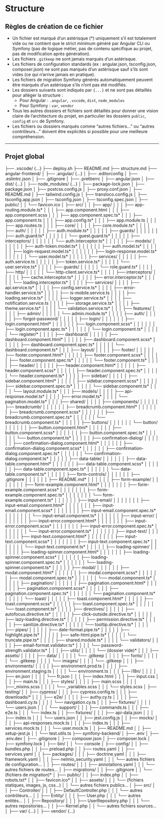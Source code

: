 # Structure

## Règles de création de ce fichier

- Un fichier est marqué d’un astérisque (*) uniquement s’il est totalement vide ou ne contient que le strict minimum généré par Angular CLI ou Symfony (pas de logique métier, pas de contenu spécifique au projet, pas de modification après génération).
- Les fichiers `.gitkeep` ne sont jamais marqués d’un astérisque.
- Les fichiers de configuration standards (ex : angular.json, tsconfig.json, composer.json) ne sont pas marqués d’un astérisque sauf s’ils sont vides (ce qui n’arrive jamais en pratique).
- Les fichiers de migration Symfony générés automatiquement peuvent être marqués d’un astérisque s’ils n’ont pas été modifiés.
- Les dossiers suivants sont indiqués par `{...}` et ne sont pas détaillés pour alléger la structure :
  - Pour Angular : `.angular`, `.vscode`, `dist`, `node_modules`
  - Pour Symfony : `var`, `vendor`
- Tous les autres dossiers et fichiers sont détaillés pour donner une vision claire de l’architecture du projet, en particulier les dossiers `public`, `config` et `src` de Symfony.
- Les fichiers ou dossiers marqués comme “autres fichiers…” ou “autres contrôleurs…” doivent être explicités si possible pour une meilleure compréhension.

---

## Projet global

├── .vscode/ {...}
├── deploy.sh
├── README.md
├── structure.md
├── angular-frontend/
│   ├── .angular/ {...}
│   ├── .editorconfig
│   ├── .eslintrc.json
│   ├── .gitignore
│   ├── .prettierrc
│   ├── angular.json
│   ├── dist/ {...}
│   ├── node_modules/ {...}
│   ├── package-lock.json
│   ├── package.json
│   ├── postcss.config.js
│   ├── proxy.conf.json
│   ├── README.md
│   ├── tailwind.config.js
│   ├── transloco.config.js
│   ├── tsconfig.app.json
│   ├── tsconfig.json
│   ├── tsconfig.spec.json
│   ├── public/
│   │   └── favicon.ico
│   ├── src/
│   │   ├── app/
│   │   │   ├── app-routing.module.ts*
│   │   │   ├── app.component.html
│   │   │   ├── app.component.scss
│   │   │   ├── app.component.spec.ts*
│   │   │   ├── app.component.ts
│   │   │   ├── app.config.ts*
│   │   │   ├── app.module.ts
│   │   │   ├── app.routes.ts
│   │   │   ├── core/
│   │   │   │   ├── core.module.ts*
│   │   │   │   ├── auth/
│   │   │   │   │   ├── auth.module.ts*
│   │   │   │   │   ├── guards/
│   │   │   │   │   │   ├── auth.guard.ts*
│   │   │   │   │   │   └── guest.guard.ts*
│   │   │   │   │   ├── interceptors/
│   │   │   │   │   │   └── auth.interceptor.ts*
│   │   │   │   │   ├── models/
│   │   │   │   │   │   ├── auth-token.model.ts*
│   │   │   │   │   │   ├── auth.model.ts*
│   │   │   │   │   │   ├── login-request.model.ts*
│   │   │   │   │   │   ├── login-response.model.ts*
│   │   │   │   │   │   └── user.model.ts*
│   │   │   │   │   ├── services/
│   │   │   │   │       ├── auth.service.ts
│   │   │   │   │       ├── token.service.ts*
│   │   │   │   │       └── user.service.ts*
│   │   │   │   ├── guards/
│   │   │   │   │   └── role.guard.ts*
│   │   │   │   ├── http/
│   │   │   │   │   └── http-client.service.ts*
│   │   │   │   ├── interceptors/
│   │   │   │   │   ├── cache.interceptor.ts*
│   │   │   │   │   ├── error.interceptor.ts*
│   │   │   │   │   └── loading.interceptor.ts*
│   │   │   │   ├── services/
│   │   │   │       ├── api.service.ts*
│   │   │   │       ├── config.service.ts*
│   │   │   │       ├── error-handler.service.ts*
│   │   │   │       ├── is-mobile.service.ts
│   │   │   │       ├── loading.service.ts*
│   │   │   │       ├── logger.service.ts*
│   │   │   │       ├── notification.service.ts
│   │   │   │       ├── storage.service.ts*
│   │   │   │       ├── theme.service.ts*
│   │   │   │       └── validation.service.ts*
│   │   │   ├── features/
│   │   │   │   ├── admin/
│   │   │   │   │   └── admin.module.ts*
│   │   │   │   ├── auth/
│   │   │   │   │   ├── forgot-password/
│   │   │   │   │   ├── login/
│   │   │   │   │   │   ├── login.component.html*
│   │   │   │   │   │   ├── login.component.scss*
│   │   │   │   │   │   ├── login.component.spec.ts*
│   │   │   │   │   │   └── login.component.ts*
│   │   │   │   │   └── register/*
│   │   │   │   ├── dashboard/
│   │   │   │   │   ├── dashboard.component.html*
│   │   │   │   │   ├── dashboard.component.scss*
│   │   │   │   │   ├── dashboard.component.spec.ts*
│   │   │   │   │   └── dashboard.component.ts*
│   │   │   ├── layout/
│   │   │   │   ├── footer/
│   │   │   │   │   ├── footer.component.html*
│   │   │   │   │   ├── footer.component.scss*
│   │   │   │   │   ├── footer.component.spec.ts*
│   │   │   │   │   └── footer.component.ts*
│   │   │   │   ├── header/
│   │   │   │   │   ├── header.component.html*
│   │   │   │   │   ├── header.component.scss*
│   │   │   │   │   ├── header.component.spec.ts*
│   │   │   │   │   └── header.component.ts*
│   │   │   │   ├── sidebar/
│   │   │   │   │   ├── sidebar.component.html*
│   │   │   │   │   ├── sidebar.component.scss*
│   │   │   │   │   ├── sidebar.component.spec.ts*
│   │   │   │   │   └── sidebar.component.ts*
│   │   │   │   └── layout.module.ts*
│   │   │   ├── models/
│   │   │   │   ├── api-response.model.ts*
│   │   │   │   ├── error.model.ts*
│   │   │   │   └── pagination.model.ts*
│   │   │   ├── shared/
│   │   │   │   ├── components/
│   │   │   │   │   ├── breadcrumb/
│   │   │   │   │   │   ├── breadcrumb.component.html*
│   │   │   │   │   │   ├── breadcrumb.component.scss*
│   │   │   │   │   │   ├── breadcrumb.component.spec.ts*
│   │   │   │   │   │   └── breadcrumb.component.ts*
│   │   │   │   │   ├── buttons/
│   │   │   │   │   │   └── button/
│   │   │   │   │   │       ├── button.component.html*
│   │   │   │   │   │       ├── button.component.scss*
│   │   │   │   │   │       ├── button.component.spec.ts*
│   │   │   │   │   │       └── button.component.ts*
│   │   │   │   │   ├── confirmation-dialog/
│   │   │   │   │   │   ├── confirmation-dialog.component.html*
│   │   │   │   │   │   ├── confirmation-dialog.component.scss*
│   │   │   │   │   │   ├── confirmation-dialog.component.spec.ts*
│   │   │   │   │   │   └── confirmation-dialog.component.ts*
│   │   │   │   │   ├── data-table/
│   │   │   │   │   │   ├── data-table.component.html*
│   │   │   │   │   │   ├── data-table.component.scss*
│   │   │   │   │   │   ├── data-table.component.spec.ts*
│   │   │   │   │   │   └── data-table.component.ts*
│   │   │   │   │   ├── form-controls/
│   │   │   │   │   │   ├── .gitignore
│   │   │   │   │   │   ├── README.md*
│   │   │   │   │   │   ├── form-example/
│   │   │   │   │   │   │   ├── form-example.component.html*
│   │   │   │   │   │   │   ├── form-example.component.scss*
│   │   │   │   │   │   │   ├── form-example.component.spec.ts*
│   │   │   │   │   │   │   └── form-example.component.ts*
│   │   │   │   │   │   ├── input-email/
│   │   │   │   │   │   │   ├── input-email.component.html*
│   │   │   │   │   │   │   ├── input-email.component.scss*
│   │   │   │   │   │   │   ├── input-email.component.spec.ts*
│   │   │   │   │   │   │   └── input-email.component.ts*
│   │   │   │   │   │   ├── input-error/
│   │   │   │   │   │   │   ├── input-error.component.html*
│   │   │   │   │   │   │   ├── input-error.component.scss*
│   │   │   │   │   │   │   ├── input-error.component.spec.ts*
│   │   │   │   │   │   │   └── input-error.component.ts*
│   │   │   │   │   │   ├── input-text/
│   │   │   │   │   │   │   ├── input-text.component.html*
│   │   │   │   │   │   │   ├── input-text.component.scss*
│   │   │   │   │   │   │   ├── input-text.component.spec.ts*
│   │   │   │   │   │   │   └── input-text.component.ts*
│   │   │   │   │   ├── loading-spinner/
│   │   │   │   │   │   ├── loading-spinner.component.html*
│   │   │   │   │   │   ├── loading-spinner.component.scss*
│   │   │   │   │   │   ├── loading-spinner.component.spec.ts*
│   │   │   │   │   │   └── loading-spinner.component.ts*
│   │   │   │   │   ├── modal/
│   │   │   │   │   │   ├── modal.component.html*
│   │   │   │   │   │   ├── modal.component.scss*
│   │   │   │   │   │   ├── modal.component.spec.ts*
│   │   │   │   │   │   └── modal.component.ts*
│   │   │   │   │   ├── pagination/
│   │   │   │   │   │   ├── pagination.component.html*
│   │   │   │   │   │   ├── pagination.component.scss*
│   │   │   │   │   │   ├── pagination.component.spec.ts*
│   │   │   │   │   │   └── pagination.component.ts*
│   │   │   │   │   └── toast/
│   │   │   │   │       ├── toast.component.html*
│   │   │   │   │       ├── toast.component.scss*
│   │   │   │   │       ├── toast.component.spec.ts*
│   │   │   │   │       └── toast.component.ts*
│   │   │   │   ├── directives/
│   │   │   │   │   ├── autofocus.directive.ts*
│   │   │   │   │   ├── click-outside.directive.ts*
│   │   │   │   │   ├── lazy-loading.directive.ts*
│   │   │   │   │   ├── permission.directive.ts*
│   │   │   │   │   ├── sanitize.directive.ts*
│   │   │   │   │   └── tooltip.directive.ts*
│   │   │   │   ├── pipes/
│   │   │   │   │   ├── date-format.pipe.ts*
│   │   │   │   │   ├── highlight.pipe.ts*
│   │   │   │   │   ├── safe-html.pipe.ts*
│   │   │   │   │   └── truncate.pipe.ts*
│   │   │   │   ├── shared.module.ts*
│   │   │   │   └── validators/
│   │   │   │       ├── email-format.validator.ts*
│   │   │   │       └── password-strength.validator.ts*
│   │   │   ├── utils/
│   │   │   │   └── (dossier vide)*
│   │   │   ├── assets/
│   │   │   │   ├── data/
│   │   │   │   │   └── .gitkeep
│   │   │   │   ├── fonts/
│   │   │   │   │   └── .gitkeep
│   │   │   │   └── images/
│   │   │   │       └── .gitkeep
│   │   │   ├── environments/
│   │   │   │   ├── environment.prod.ts
│   │   │   │   ├── environment.staging.ts
│   │   │   │   └── environment.ts
│   │   │   ├── i18n/
│   │   │   │   ├── en.json
│   │   │   │   └── fr.json
│   │   │   ├── index.html
│   │   │   ├── input.css
│   │   │   ├── main.ts
│   │   │   ├── styles/
│   │   │   │   ├── main.scss
│   │   │   │   ├──_mixins.scss
│   │   │   │   └── _variables.scss
│   │   │   └── styles.scss
│   ├── testing/
│   │   ├── cypress/
│   │   │   ├── cypress.config.ts
│   │   │   ├── downloads/*
│   │   │   ├── e2e/
│   │   │   │   ├── authy.cy.ts
│   │   │   │   ├── dashboard.cy.ts
│   │   │   │   └── navigation.cy.ts
│   │   │   ├── fixtures/
│   │   │   │   └── users.json
│   │   │   └── support/
│   │   │       ├── commands.ts
│   │   │       ├── e2e.ts
│   │   │       └── index.ts
│   │   ├── fixtures/
│   │   │   ├── api-data.json
│   │   │   ├── index.ts
│   │   │   └── users.json
│   │   ├── jest.config.js
│   │   ├── mocks/
│   │   │   ├── api-responses.mock.ts
│   │   │   ├── index.ts
│   │   │   ├── services.mock.ts
│   │   │   └── user.mock.ts
│   │   ├── README.md
│   │   ├── setup-jest.js
│   │   └── test.utils.ts
├── symfony-backend/
│   ├── .env
│   ├── .env.dev
│   ├── .gitignore
│   ├── composer.json
│   ├── composer.lock
│   ├── symfony.lock
│   ├── bin/
│   │   └── console
│   ├── config/
│   │   ├── bundles.php
│   │   ├── preload.php
│   │   ├── routes.yaml
│   │   ├── services.yaml
│   │   ├── packages/
│   │   │   ├── doctrine.yaml
│   │   │   ├── framework.yaml
│   │   │   ├── nelmio_security.yaml
│   │   │   └── autres fichiers de configuration...
│   │   ├── routes/
│   │   │   ├── annotations.yaml
│   │   │   └── autres fichiers de routes...
│   ├── migrations/
│   │   ├── .gitignore
│   │   └── (fichiers de migration)*
│   ├── public/
│   │   ├── index.php
│   │   ├── robots.txt*
│   │   ├── favicon.ico*
│   │   ├── assets/
│   │   │   └── (fichiers statiques, images, js, css...)
│   │   └── autres fichiers publics...
│   ├── src/
│   │   ├── Controller/
│   │   │   ├── DefaultController.php
│   │   │   └── autres contrôleurs...
│   │   ├── Entity/
│   │   │   ├── User.php
│   │   │   └── autres entités...
│   │   ├── Repository/
│   │   │   ├── UserRepository.php
│   │   │   └── autres repositories...
│   │   ├── Kernel.php
│   │   └── autres fichiers sources...
│   ├── var/ {...}
│   ├── vendor/ {...}

